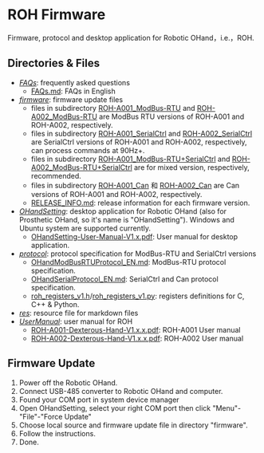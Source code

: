 # ROH Firmware

Firmware, protocol and desktop application for Robotic OHand，i.e.，ROH.

## Directories & Files

- *[FAQs](FAQs)*: frequently asked questions
  - [FAQs.md](FAQs/FAQs_EN.md): FAQs in English
- *[firmware](firmware)*: firmware update files
  - files in subdirectory [ROH-A001_ModBus-RTU](firmware/ROH-A001/ModBus-RTU) and [ROH-A002_ModBus-RTU](firmware/ROH-A002/ModBus-RTU) are ModBus RTU versions of ROH-A001 and ROH-A002, respectively.
  - files in subdirectory [ROH-A001_SerialCtrl](firmware/ROH-A001/SerialCtrl) and [ROH-A002_SerialCtrl](firmware/ROH-A002/SerialCtrl) are SerialCtrl versions of ROH-A001 and ROH-A002, respectively, can process commands at 90Hz+.
  - files in subdirectory [ROH-A001_ModBus-RTU+SerialCtrl](firmware/ROH-A001/ModBus-RTU+SerialCtrl) and [ROH-A002_ModBus-RTU+SerialCtrl](firmware/ROH-A001/ModBus-RTU+SerialCtrl) are for mixed version, respectively, recommended.
  - files in subdirectory [ROH-A001_Can](firmware/ROH-A001/Can) 和 [ROH-A002_Can](firmware/ROH-A002/Can) are Can versions of ROH-A001 and ROH-A002, respectively.
  - [RELEASE_INFO.md](firmware/RELEASE_INFO.md): release information for each firmware version.
- *[OHandSetting](OHandSetting)*: desktop application for Robotic OHand (also for Prosthetic OHand, so it's name is "OHandSetting"). Windows and Ubuntu system are supported currently.
  - [OHandSetting-User-Manual-V1.x.pdf](OHandSetting/OHandSetting-User-Manual-V1.1.pdf): User manual for desktop application.
- *[protocol](protocol)*: protocol specification for ModBus-RTU and SerialCtrl versions
  - [OHandModBusRTUProtocol_EN.md](protocol/OHandModBusRTUProtocol_EN.md): ModBus-RTU protocol specification.
  - [OHandSerialProtocol_EN.md](protocol/OHandSerialProtocol_EN.md): SerialCtrl and Can protocol specification.
  - [roh_registers_v1.h](protocol/roh_registers_v1.h)/[roh_registers_v1.py](protocol/roh_registers_v1.py): registers definitions for C, C++ & Python.
- *[res](res)*: resource file for markdown files
- *[UserManual](UserManual)*: user manual for ROH
  - [ROH-A001-Dexterous-Hand-V1.x.x.pdf](UserManual/ROH-A001-Dexterous-Hand-V1.3.0.pdf): ROH-A001 User manual
  - [ROH-A002-Dexterous-Hand-V1.x.x.pdf](UserManual/ROH-A002-Dexterous-Hand-V1.1.0.pdf): ROH-A002 User manual

## Firmware Update

1. Power off the Robotic OHand.
2. Connect USB-485 converter to Robotic OHand and computer.
3. Found your COM port in system device manager
4. Open OHandSetting, select your right COM port then click "Menu"-"File"-"Force Update"
5. Choose local source and firmware update file in directory "firmware".
6. Follow the instructions.
7. Done.
